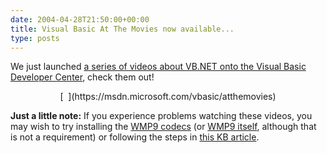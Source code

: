 ```yaml
---
date: 2004-04-28T21:50:00+00:00
title: Visual Basic At The Movies now available...
type: posts
---
```

We just launched [a series of videos about VB.NET onto the Visual Basic Developer Center](https://msdn.microsoft.com/vbasic/atthemovies), check them out!

<p class="MsoNormal" align="center">
  [ <img alt="" hspace="0" src="http://msdn.microsoft.com/nodehomes/graphics/140x100/VBMovies.jpg" align="baseline" border="0" /> ](https://msdn.microsoft.com/vbasic/atthemovies)


**Just a little note:** If you experience problems watching these videos, you may wish to try installing the [WMP9 codecs](https://www.microsoft.com/windows/windowsmedia/9series/codecs/vcm.aspx) (or [WMP9 itself](https://www.microsoft.com/windows/windowsmedia/9series/player.aspx), although that is not a requirement) or following the steps in [this KB article](https://support.microsoft.com/default.aspx?scid=kb;en-us;306699&Product=wmp).
